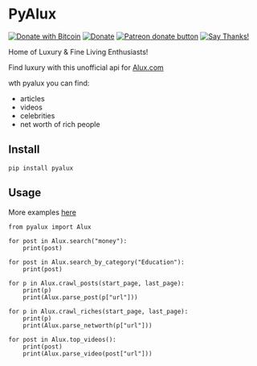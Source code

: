 # PyAlux
[![Donate with Bitcoin](https://en.cryptobadges.io/badge/micro/1QJNhKM8tVv62XSUrST2vnaMXh5ADSyYP8)](https://en.cryptobadges.io/donate/1QJNhKM8tVv62XSUrST2vnaMXh5ADSyYP8)
[![Donate](https://img.shields.io/badge/Donate-PayPal-green.svg)](https://paypal.me/jarbasai)
<span class="badge-patreon"><a href="https://www.patreon.com/jarbasAI" title="Donate to this project using Patreon"><img src="https://img.shields.io/badge/patreon-donate-yellow.svg" alt="Patreon donate button" /></a></span>
[![Say Thanks!](https://img.shields.io/badge/Say%20Thanks-!-1EAEDB.svg)](https://saythanks.io/to/JarbasAl)

Home of Luxury & Fine Living Enthusiasts! 

Find luxury with this unofficial api for [Alux.com](https://www.alux.com/)

wth pyalux you can find:

* articles
* videos
* celebrities
* net worth of rich people

## Install

    pip install pyalux
    
## Usage

More examples [here](/examples)

    from pyalux import Alux    
    
    for post in Alux.search("money"):
        print(post)
        
    for post in Alux.search_by_category("Education"):
        print(post)
    
    for p in Alux.crawl_posts(start_page, last_page):
        print(p)
        print(Alux.parse_post(p["url"]))
        
    for p in Alux.crawl_riches(start_page, last_page):
        print(p)
        print(Alux.parse_networth(p["url"]))
        
    for post in Alux.top_videos():
        print(post)
        print(Alux.parse_video(post["url"]))
